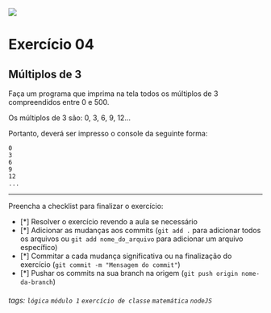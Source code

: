 ![](https://i.imgur.com/xG74tOh.png)

# Exercício 04

## Múltiplos de 3

Faça um programa que imprima na tela todos os múltiplos de 3 compreendidos entre 0 e 500.

Os múltiplos de 3 são: 0, 3, 6, 9, 12...

Portanto, deverá ser impresso o console da seguinte forma:

```
0
3
6
9
12
...

```

---

Preencha a checklist para finalizar o exercício:

-   [*] Resolver o exercício revendo a aula se necessário
-   [*] Adicionar as mudanças aos commits (`git add .` para adicionar todos os arquivos ou `git add nome_do_arquivo` para adicionar um arquivo específico)
-   [*] Commitar a cada mudança significativa ou na finalização do exercício (`git commit -m "Mensagem do commit"`)
-   [*] Pushar os commits na sua branch na origem (`git push origin nome-da-branch`)

###### tags: `lógica` `módulo 1` `exercício de classe` `matemática` `nodeJS`
